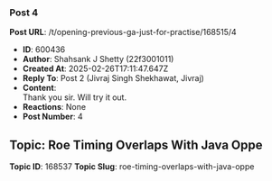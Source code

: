 ### Post 4
**Post URL**: /t/opening-previous-ga-just-for-practise/168515/4
- **ID**: 600436
- **Author**: Shahsank J Shetty (22f3001011)
- **Created At**: 2025-02-26T17:11:47.647Z
- **Reply To**: Post 2 (Jivraj Singh Shekhawat, Jivraj)
- **Content**:  
  Thank you sir. Will try it out.
- **Reactions**: None
- **Post Number**: 4

## Topic: Roe Timing Overlaps With Java Oppe
**Topic ID**: 168537
**Topic Slug**: roe-timing-overlaps-with-java-oppe


